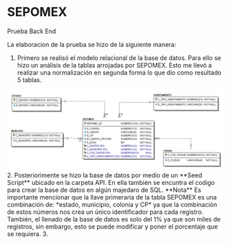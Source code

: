 # SEPOMEX
Prueba Back End

La elaboracion de la prueba se hizo de la siguiente manera:
1. Primero se realisó el modelo relacional de la base de datos. Para ello se hizo un análisis de la tablas arrojadas por SEPOMEX.  Esto me llevó a realizar una normalización en segunda forma lo que dio como resultado 5 tablas. 
<img src="Modelo-Relacional/Modelo Relacional.jpg" alt="Modelo relacional"/>
2. Posteriorimente se hizo la base de datos por medio de un **Seed Script** ubicado en la carpeta API. En ella también se encuntra el codigo para crear la base de datos en algún majedaro de SQL.
**Nota** Es importante mencionar que la llave primeraria de la tabla SEPOMEX es una combinación de: *estado, municipio, colonia y CP* ya que la combinación de estos números nos crea un único identificador para cada registro. También, el llenado de la base de datos es solo del 1% ya que son miles de registros, sin embargo, esto se puede modificar y poner el porcentaje que se requiera.
3. 
